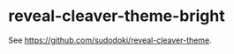 reveal-cleaver-theme-bright
================

See https://github.com/sudodoki/reveal-cleaver-theme.

